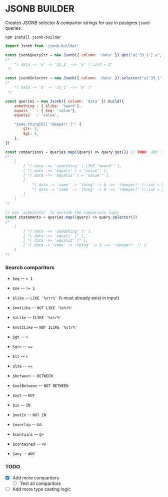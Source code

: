 # JSONB BUILDER

Creates JSONB selector & compartor strings for use in postgres `jsonb` queries.

`npm install jsonb-builder`

```js
import Jsonb from 'jsonb-builder'

const jsonbQueryStr = new Jsonb({ column: 'data' }).get("a['33_1'].a", 1)
/*
    "( data -> 'a' -> '33_1' ->> 'a' )::int = 1"
 */

const jsonbSelector = new Jsonb({ column: 'data' }).selector("a['33_1'].a", 1)
/*
    "( data -> 'a' -> '33_1' ->> 'a' )"
 */

const queries = new Jsonb({ column: 'data' }).build({
    something : { $like: '%word'},
    equals    : { $eq: 'value'},
    equals2   : 'value',

    "some.thing[0]['!deeper!']": {
        $lt: 5,
        $gt: 2,
    },
})

const comparisons = queries.map((query) => query.get()) // TODO: add .selector()
/*
    [
        [ "( data ->> 'something' ) LIKE '%word'" ],
        [ "( data ->> 'equals' ) = 'value'" ],
        [ "( data ->> 'equals2' ) = 'value'" ],
        [
            "( data -> 'some' -> 'thing' -> 0 ->> '!deeper!' )::int < 5",
            "( data -> 'some' -> 'thing' -> 0 ->> '!deeper!' )::int > 2"
        ]
    ]
*/

// use `asSelector` to exclude the comparison logic
const statements = queries.map((query) => query.selector())
/*
    [
        [ "( data ->> 'something' )" ],
        [ "( data ->> 'equals' )" ],
        [ "( data ->> 'equals2' )" ],
        [ "( data -> 'some' -> 'thing' -> 0 ->> '!deeper!' )" ]
    ]
*/
```


### Search comparitors
- `$eq` -- `= 1`
- `$ne` -- `!= 1`

- `$like` -- `LIKE '%str%'` (`%` must already exist in input)
- `$notLike` -- `NOT LIKE '%str%'`
- `$iLike` -- `ILIKE '%str%'`
- `$notILike` -- `NOT ILIKE '%str%'`

- `$gt` -- `>`
- `$gte` -- `>=`

- `$lt` -- `<`
- `$lte` -- `<=`
- `$between` -- `BETWEEN`
- `$notBetween` -- `NOT BETWEEN`
- `$not` -- `NOT`
- `$in` -- `IN`
- `$notIn` -- `NOT IN`
- `$overlap` -- `&&`
- `$contains` -- `@>`
- `$contained` -- `<@`
- `$any` -- `ANY`

### TODO
- [x] Add more comparitors
    - [ ] Test all comparitors
- [ ] Add more type casting logic

